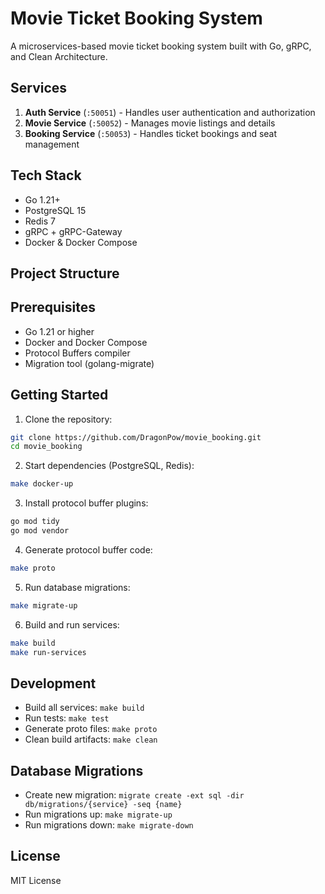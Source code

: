 # Movie Ticket Booking System

A microservices-based movie ticket booking system built with Go, gRPC, and Clean Architecture.

## Services

1. **Auth Service** (`:50051`) - Handles user authentication and authorization
2. **Movie Service** (`:50052`) - Manages movie listings and details
3. **Booking Service** (`:50053`) - Handles ticket bookings and seat management

## Tech Stack

- Go 1.21+
- PostgreSQL 15
- Redis 7
- gRPC + gRPC-Gateway
- Docker & Docker Compose

## Project Structure


## Prerequisites

- Go 1.21 or higher
- Docker and Docker Compose
- Protocol Buffers compiler
- Migration tool (golang-migrate)

## Getting Started

1. Clone the repository:
```bash
git clone https://github.com/DragonPow/movie_booking.git
cd movie_booking
```

2. Start dependencies (PostgreSQL, Redis):
```bash
make docker-up
```

3. Install protocol buffer plugins:
```bash
go mod tidy
go mod vendor
```

4. Generate protocol buffer code:
```bash
make proto
```

5. Run database migrations:
```bash
make migrate-up
```

6. Build and run services:
```bash
make build
make run-services
```

## Development

- Build all services: `make build`
- Run tests: `make test`
- Generate proto files: `make proto`
- Clean build artifacts: `make clean`

## Database Migrations

- Create new migration: `migrate create -ext sql -dir db/migrations/{service} -seq {name}`
- Run migrations up: `make migrate-up`
- Run migrations down: `make migrate-down`

## License

MIT License